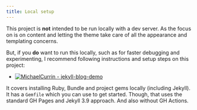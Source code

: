 ```yaml
---
title: Local setup
---
```


This project is **not** intended to be run locally with a dev server. As the focus on is on content and letting the theme take care of all the appearance and templating concerns.

But, if you **do** want to run this locally, such as for faster debugging and experimenting, I recommend following instructions and setup steps on this project:

- [![MichaelCurrin - jekyll-blog-demo](https://img.shields.io/static/v1?label=MichaelCurrin&message=jekyll-blog-demo&color=blue&logo=github)](https://github.com/MichaelCurrin/jekyll-blog-demo)

It covers installing Ruby, Bundle and project gems locally (including Jekyll). It has a `Gemfile` which you can use to get started. Though, that uses the standard GH Pages and Jekyll 3.9 approach. And also without GH Actions.
